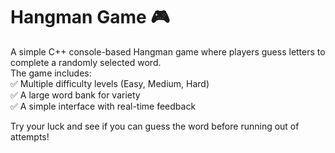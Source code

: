 # Hangman Game 🎮  

A simple C++ console-based Hangman game where players guess letters to complete a randomly selected word.  
The game includes:  
✅ Multiple difficulty levels (Easy, Medium, Hard)  
✅ A large word bank for variety  
✅ A simple interface with real-time feedback  

Try your luck and see if you can guess the word before running out of attempts!  
